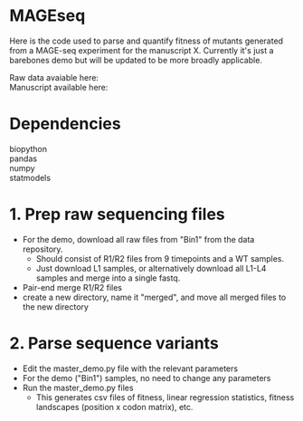 # MAGEseq

Here is the code used to parse and quantify fitness of mutants generated from a MAGE-seq experiment for the manuscript X. Currently it's just a barebones demo but will be updated to be more broadly applicable. 

Raw data avaiable here:\
Manuscript available here:

# Dependencies
biopython\
pandas\
numpy\
statmodels


# 1. Prep raw sequencing files
- For the demo, download all raw files from "Bin1" from the data repository. 
    - Should consist of R1/R2 files from 9 timepoints and a WT samples. 
    - Just download L1 samples, or alternatively download all L1-L4 samples and merge into a single fastq.
- Pair-end merge R1/R2 files
- create a new directory, name it "merged", and move all merged files to the new directory

# 2. Parse sequence variants
- Edit the master_demo.py file with the relevant parameters
- For the demo ("Bin1") samples, no need to change any parameters
- Run the master_demo.py files
    - This generates csv files of fitness, linear regression statistics, fitness landscapes (position x codon matrix), etc.
